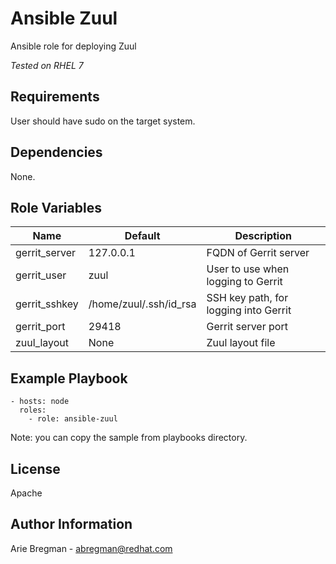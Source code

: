 Ansible Zuul
============

Ansible role for deploying Zuul

_Tested on RHEL 7_

Requirements
------------

User should have sudo on the target system.

Dependencies
------------

None.

Role Variables
--------------

| Name            | Default                | Description                           |
|-----------------|------------------------|---------------------------------------|
| gerrit_server   | 127.0.0.1              | FQDN of Gerrit server                 |
| gerrit_user     | zuul                   | User to use when logging to Gerrit    |
| gerrit_sshkey   | /home/zuul/.ssh/id_rsa | SSH key path, for logging into Gerrit |
| gerrit_port     | 29418                  | Gerrit server port                    |
| zuul_layout     | None                   | Zuul layout file                      |



Example Playbook
----------------

    - hosts: node
      roles:
        - role: ansible-zuul

Note: you can copy the sample from playbooks directory.

License
-------

Apache

Author Information
------------------

Arie Bregman - abregman@redhat.com
